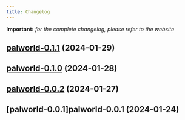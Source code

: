 ```yaml
---
title: Changelog
---
```


**Important:**
*for the complete changelog, please refer to the website*



## [palworld-0.1.1](https://github.com/truecharts/charts/compare/palworld-0.1.0...palworld-0.1.1) (2024-01-29)


## [palworld-0.1.0](https://github.com/truecharts/charts/compare/palworld-0.0.2...palworld-0.1.0) (2024-01-28)


## [palworld-0.0.2](https://github.com/truecharts/charts/compare/palworld-0.0.1...palworld-0.0.2) (2024-01-27)


## [palworld-0.0.1]palworld-0.0.1 (2024-01-24)